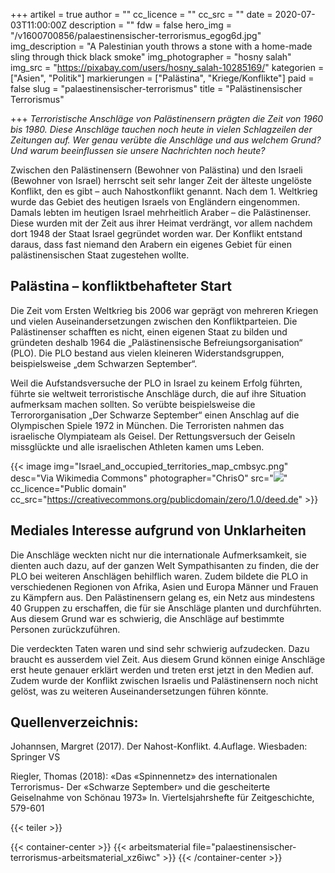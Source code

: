 +++
artikel = true
author = ""
cc_licence = ""
cc_src = ""
date = 2020-07-03T11:00:00Z
description = ""
fdw = false
hero_img = "/v1600700856/palaestinensischer-terrorismus_egog6d.jpg"
img_description = "A Palestinian youth throws a stone with a home-made sling through thick black smoke"
img_photographer = "hosny salah"
img_src = "https://pixabay.com/users/hosny_salah-10285169/"
kategorien = ["Asien", "Politik"]
markierungen = ["Palästina", "Kriege/Konflikte"]
paid = false
slug = "palaestinensischer-terrorismus"
title = "Palästinensischer Terrorismus"

+++
_Terroristische Anschläge von Palästinensern prägten die Zeit von 1960 bis 1980. Diese Anschläge tauchen noch heute in vielen Schlagzeilen der Zeitungen auf. Wer genau verübte die Anschläge und aus welchem Grund? Und warum beeinflussen sie unsere Nachrichten noch heute?_

Zwischen den Palästinensern (Bewohner von Palästina) und den Israeli (Bewohner von Israel) herrscht seit sehr langer Zeit der älteste ungelöste Konflikt, den es gibt – auch Nahostkonflikt genannt. Nach dem 1. Weltkrieg wurde das Gebiet des heutigen Israels von Engländern eingenommen. Damals lebten im heutigen Israel mehrheitlich Araber – die Palästinenser. Diese wurden mit der Zeit aus ihrer Heimat verdrängt, vor allem nachdem dort 1948 der Staat Israel gegründet worden war. Der Konflikt entstand daraus, dass fast niemand den Arabern ein eigenes Gebiet für einen palästinensischen Staat zugestehen wollte.

## Palästina – konfliktbehafteter Start

Die Zeit vom Ersten Weltkrieg bis 2006 war geprägt von mehreren Kriegen und vielen Auseinandersetzungen zwischen den Konfliktparteien. Die Palästinenser schafften es nicht, einen eigenen Staat zu bilden und gründeten deshalb 1964 die „Palästinensische Befreiungsorganisation“ (PLO). Die PLO bestand aus vielen kleineren Widerstandsgruppen, beispielsweise „dem Schwarzen September“.

Weil die Aufstandsversuche der PLO in Israel zu keinem Erfolg führten, führte sie weltweit terroristische Anschläge durch, die auf ihre Situation aufmerksam machen sollten. So verübte beispielsweise die Terrororganisation „Der Schwarze September“ einen Anschlag auf die Olympischen Spiele 1972 in München. Die Terroristen nahmen das israelische Olympiateam als Geisel. Der Rettungsversuch der Geiseln missglückte und alle israelischen Athleten kamen ums Leben.

{{< image img="Israel_and_occupied_territories_map_cmbsyc.png" desc="Via Wikimedia Commons" photographer="ChrisO" src="![](https://commons.wikimedia.org/wiki/File:Israel_and_occupied_territories_map.png)" cc_licence="Public domain" cc_src="https://creativecommons.org/publicdomain/zero/1.0/deed.de" >}}

## Mediales Interesse aufgrund von Unklarheiten

Die Anschläge weckten nicht nur die internationale Aufmerksamkeit, sie dienten auch dazu, auf der ganzen Welt Sympathisanten zu finden, die der PLO bei weiteren Anschlägen behilflich waren. Zudem bildete die PLO in verschiedenen Regionen von Afrika, Asien und Europa Männer und Frauen zu Kämpfern aus. Den Palästinensern gelang es, ein Netz aus mindestens 40 Gruppen zu erschaffen, die für sie Anschläge planten und durchführten. Aus diesem Grund war es schwierig, die Anschläge auf bestimmte Personen zurückzuführen.

Die verdeckten Taten waren und sind sehr schwierig aufzudecken. Dazu braucht es ausserdem viel Zeit. Aus diesem Grund können einige Anschläge erst heute genauer erklärt werden und treten erst jetzt in den Medien auf. Zudem wurde der Konflikt zwischen Israelis und Palästinensern noch nicht gelöst, was zu weiteren Auseinandersetzungen führen könnte.

## Quellenverzeichnis:

Johannsen, Margret (2017). Der Nahost-Konflikt. 4.Auflage. Wiesbaden: Springer VS

Riegler, Thomas (2018): «Das «Spinnennetz» des internationalen Terrorismus- Der «Schwarze September» und die gescheiterte Geiselnahme von Schönau 1973» In. Viertelsjahrshefte für Zeitgeschichte, 579-601

{{< teiler >}}

{{< container-center >}}
{{< arbeitsmaterial file="palaestinensischer-terrorismus-arbeitsmaterial_xz6iwc" >}}
{{< /container-center >}}

